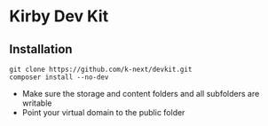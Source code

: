 # Kirby Dev Kit

## Installation

```
git clone https://github.com/k-next/devkit.git
composer install --no-dev
```

- Make sure the storage and content folders and all subfolders are writable
- Point your virtual domain to the public folder

